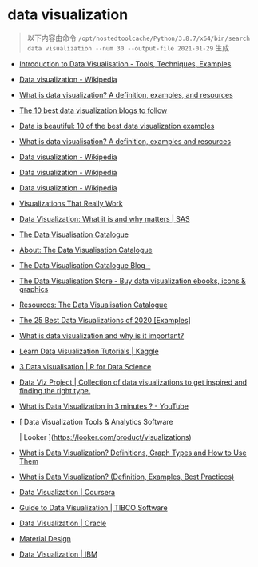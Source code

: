 
data visualization
==================


> 以下内容由命令 `/opt/hostedtoolcache/Python/3.8.7/x64/bin/search data visualization --num 30 --output-file 2021-01-29` 生成

- [Introduction to Data Visualisation - Tools, Techniques, Examples](https://www.mygreatlearning.com/blog/introduction-to-data-visualisation-why-is-it-important/)
- [Data visualization - Wikipedia](https://en.wikipedia.org/wiki/Data_visualization)
- [What is data visualization? A definition, examples, and resources](https://www.tableau.com/learn/articles/data-visualization)
- [The 10 best data visualization blogs to follow](https://www.tableau.com/learn/articles/best-data-visualization-blogs)
- [Data is beautiful: 10 of the best data visualization examples](https://www.tableau.com/learn/articles/best-beautiful-data-visualization-examples)
- [What is data visualisation? A definition, examples and resources](https://www.tableau.com/en-gb/learn/articles/data-visualization)
- [Data visualization - Wikipedia](https://en.wikipedia.org/wiki/Data_visualization#Visual_perception_and_data_visualization)
- [Data visualization - Wikipedia](https://en.wikipedia.org/wiki/Data_visualization#History_of_data_visualization)
- [Data visualization - Wikipedia](https://en.wikipedia.org/wiki/Data_visualization#Examples_of_diagrams_used_for_data_visualization)
- [Visualizations That Really Work](https://hbr.org/2016/06/visualizations-that-really-work)
- [Data Visualization: What it is and why matters | SAS](https://www.sas.com/en_us/insights/big-data/data-visualization.html)
- [The Data Visualisation Catalogue](https://datavizcatalogue.com/)
- [About: The Data Visualisation Catalogue](https://datavizcatalogue.com/about.html)
- [The Data Visualisation Catalogue Blog -](https://datavizcatalogue.com/blog)
- [The Data Visualisation Store - Buy data visualization ebooks, icons & graphics](https://datavizcatalogue.com/store)
- [Resources: The Data Visualisation Catalogue](https://datavizcatalogue.com/resources.html)
- [The 25 Best Data Visualizations of 2020 [Examples]](https://visme.co/blog/best-data-visualizations/)
- [What is data visualization and why is it important?](https://searchbusinessanalytics.techtarget.com/definition/data-visualization)
- [Learn Data Visualization Tutorials | Kaggle](https://www.kaggle.com/learn/data-visualization)
- [3 Data visualisation | R for Data Science](https://r4ds.had.co.nz/data-visualisation.html)
- [Data Viz Project | Collection of data visualizations to get inspired and finding the right type.](https://datavizproject.com/)
- [What is Data Visualization in 3 minutes ? - YouTube](https://www.youtube.com/watch?v=VyhLRJVoIrI)
- [
        Data Visualization Tools & Analytics Software
        
        
     | Looker
    ](https://looker.com/product/visualizations)
- [What is Data Visualization? Definitions, Graph Types and How to Use Them](https://www.klipfolio.com/resources/articles/what-is-data-visualization)
- [What is Data Visualization? (Definition, Examples, Best Practices)](https://venngage.com/blog/data-visualization/)
- [Data Visualization | Coursera](https://www.coursera.org/learn/datavisualization)
- [Guide to Data Visualization | TIBCO Software](https://www.tibco.com/reference-center/guide-to-data-visualization)
- [Data Visualization | Oracle](https://www.oracle.com/business-analytics/data-visualization.html)
- [
   Material Design
  ](https://material.io/design/communication/data-visualization.html)
- [Data Visualization  | IBM](https://www.ibm.com/analytics/data-visualization)
